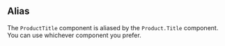 ## Alias

The `ProductTitle` component is aliased by the `Product.Title` component. You can use whichever component you prefer.
